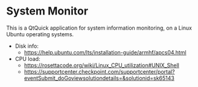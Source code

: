 # System Monitor
This is a QtQuick application for system information monitoring, on a Linux Ubuntu operating systems.

- Disk info: 
    * https://help.ubuntu.com/lts/installation-guide/armhf/apcs04.html
- CPU load: 
    * https://rosettacode.org/wiki/Linux_CPU_utilization#UNIX_Shell
    * https://supportcenter.checkpoint.com/supportcenter/portal?eventSubmit_doGoviewsolutiondetails=&solutionid=sk65143
